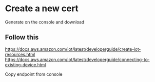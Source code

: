 # Create a new cert 

Generate on the console and download


## Follow this
https://docs.aws.amazon.com/iot/latest/developerguide/create-iot-resources.html
https://docs.aws.amazon.com/iot/latest/developerguide/connecting-to-existing-device.html

Copy endpoint from console


